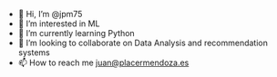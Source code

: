 - 👋 Hi, I’m @jpm75
- 👀 I’m interested in ML
- 🌱 I’m currently learning Python
- 💞️ I’m looking to collaborate on Data Analysis and recommendation systems
- 📫 How to reach me juan@placermendoza.es

<!---
jpm75/jpm75 is a ✨ special ✨ repository because its `README.md` (this file) appears on your GitHub profile.
You can click the Preview link to take a look at your changes.
--->
